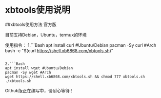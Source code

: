 # xbtools使用说明

##xbtools使用方法 官方版

目前支持Debian，Ubuntu，termux的环境

使用指令：
1.```Bash
apt install curl #Ubuntu/Debian
pacman -Sy curl #Arch
bash -c "$(curl https://shell.xb6868.com/xbtools.sh)"
```

2.```Bash
apt install wget #Ubuntu/Debian
pacman -Sy wget #Arch
wget https://shell.xb6868.com/xbtools.sh && chmod 777 xbtools.sh
./xbtools.sh
```
Github版正在编写中，请耐心等待！
